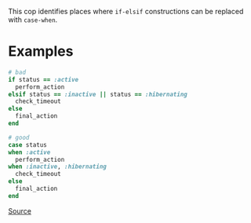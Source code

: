
This cop identifies places where `if-elsif` constructions
can be replaced with `case-when`.

# Examples

```ruby
# bad
if status == :active
  perform_action
elsif status == :inactive || status == :hibernating
  check_timeout
else
  final_action
end

# good
case status
when :active
  perform_action
when :inactive, :hibernating
  check_timeout
else
  final_action
end
```

[Source](http://www.rubydoc.info/gems/rubocop/RuboCop/Cop/Style/CaseLikeIf)